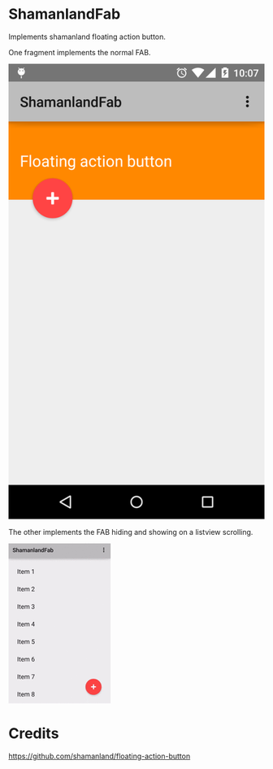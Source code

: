 # ShamanlandFab
Implements shamanland floating action button.

One fragment implements the normal FAB.

![Demo](images/simple_shamanland_fab.png)

The other implements the FAB hiding and showing on a listview scrolling.

![Demo](images/shamanland_fab.gif)

# Credits
https://github.com/shamanland/floating-action-button
